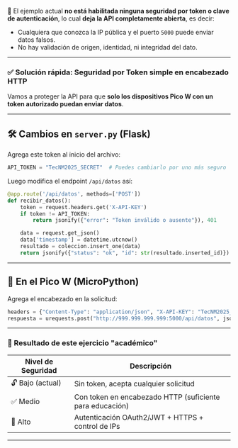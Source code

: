 🔐  El ejemplo actual **no está habilitada ninguna seguridad por token o clave de autenticación**, lo cual **deja la API completamente abierta**, es decir:

* Cualquiera que conozca la IP pública y el puerto `5000` puede enviar datos falsos.
* No hay validación de origen, identidad, ni integridad del dato.

---

### ✅ Solución rápida: Seguridad por **Token simple** en encabezado HTTP

Vamos a proteger la API para que **solo los dispositivos Pico W con un token autorizado puedan enviar datos**.

---

## 🛠️ Cambios en `server.py` (Flask)

Agrega este token al inicio del archivo:

```python
API_TOKEN = "TecNM2025_SECRET"  # Puedes cambiarlo por uno más seguro
```

Luego modifica el endpoint `/api/datos` así:

```python
@app.route('/api/datos', methods=['POST'])
def recibir_datos():
    token = request.headers.get('X-API-KEY')
    if token != API_TOKEN:
        return jsonify({"error": "Token inválido o ausente"}), 401

    data = request.get_json()
    data['timestamp'] = datetime.utcnow()
    resultado = coleccion.insert_one(data)
    return jsonify({"status": "ok", "id": str(resultado.inserted_id)})
```

---

## 🔐 En el Pico W (MicroPython)

Agrega el encabezado en la solicitud:

```python
headers = {"Content-Type": "application/json", "X-API-KEY": "TecNM2025_SECRET"}
respuesta = urequests.post("http://999.999.999.999:5000/api/datos", json=datos, headers=headers)
```

---

### 🔎 Resultado de este ejercicio "académico"

| Nivel de Seguridad | Descripción                                              |
| ------------------ | -------------------------------------------------------- |
| 🔓 Bajo (actual)   | Sin token, acepta cualquier solicitud                    |
| ✅ Medio            | Con token en encabezado HTTP (suficiente para educación) |
| 🔐 Alto            | Autenticación OAuth2/JWT + HTTPS + control de IPs        |

---

